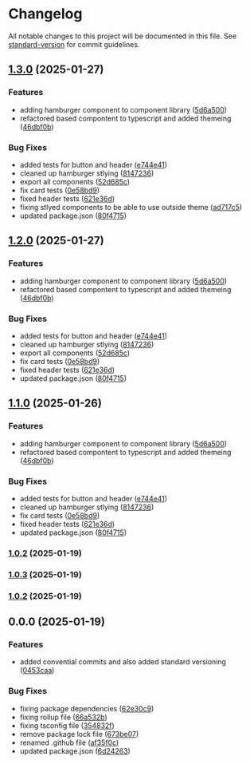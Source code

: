 # Changelog

All notable changes to this project will be documented in this file. See [standard-version](https://github.com/conventional-changelog/standard-version) for commit guidelines.

## [1.3.0](https://github.com/pdjenera/component-library/compare/v1.0.3...v1.3.0) (2025-01-27)


### Features

* adding hamburger component to component library ([5d6a500](https://github.com/pdjenera/component-library/commit/5d6a500e820fe1033efd7811092ad58d5394b0da))
* refactored based compontent to typescript and added themeing ([46dbf0b](https://github.com/pdjenera/component-library/commit/46dbf0bb29b0079a036d6550f15df7d04d1d58fc))


### Bug Fixes

* added tests for button and header ([e744e41](https://github.com/pdjenera/component-library/commit/e744e4185f24ac41ce15c09534cd0e47641ff711))
* cleaned up hamburger stlying ([8147236](https://github.com/pdjenera/component-library/commit/81472363caaa72c140d200888262314b466ff735))
* export all components ([52d685c](https://github.com/pdjenera/component-library/commit/52d685cf5491c037fc02903e22ebf93683f6a72e))
* fix card tests ([0e58bd9](https://github.com/pdjenera/component-library/commit/0e58bd96b0d3ebc4da69d40c7e717d265da5946d))
* fixed header tests ([621e36d](https://github.com/pdjenera/component-library/commit/621e36d55556b42caba1820f835bdd8d80a74905))
* fixing stlyed components to be able to use outside theme ([ad717c5](https://github.com/pdjenera/component-library/commit/ad717c5bf16cf45465e773a186c77621c00c58a3))
* updated package.json ([80f4715](https://github.com/pdjenera/component-library/commit/80f47158a11b1f4047f90dfe94526ac850cfa23f))

## [1.2.0](https://github.com/pdjenera/component-library/compare/v1.0.3...v1.2.0) (2025-01-27)


### Features

* adding hamburger component to component library ([5d6a500](https://github.com/pdjenera/component-library/commit/5d6a500e820fe1033efd7811092ad58d5394b0da))
* refactored based compontent to typescript and added themeing ([46dbf0b](https://github.com/pdjenera/component-library/commit/46dbf0bb29b0079a036d6550f15df7d04d1d58fc))


### Bug Fixes

* added tests for button and header ([e744e41](https://github.com/pdjenera/component-library/commit/e744e4185f24ac41ce15c09534cd0e47641ff711))
* cleaned up hamburger stlying ([8147236](https://github.com/pdjenera/component-library/commit/81472363caaa72c140d200888262314b466ff735))
* export all components ([52d685c](https://github.com/pdjenera/component-library/commit/52d685cf5491c037fc02903e22ebf93683f6a72e))
* fix card tests ([0e58bd9](https://github.com/pdjenera/component-library/commit/0e58bd96b0d3ebc4da69d40c7e717d265da5946d))
* fixed header tests ([621e36d](https://github.com/pdjenera/component-library/commit/621e36d55556b42caba1820f835bdd8d80a74905))
* updated package.json ([80f4715](https://github.com/pdjenera/component-library/commit/80f47158a11b1f4047f90dfe94526ac850cfa23f))

## [1.1.0](https://github.com/pdjenera/component-library/compare/v1.0.3...v1.1.0) (2025-01-26)


### Features

* adding hamburger component to component library ([5d6a500](https://github.com/pdjenera/component-library/commit/5d6a500e820fe1033efd7811092ad58d5394b0da))
* refactored based compontent to typescript and added themeing ([46dbf0b](https://github.com/pdjenera/component-library/commit/46dbf0bb29b0079a036d6550f15df7d04d1d58fc))


### Bug Fixes

* added tests for button and header ([e744e41](https://github.com/pdjenera/component-library/commit/e744e4185f24ac41ce15c09534cd0e47641ff711))
* cleaned up hamburger stlying ([8147236](https://github.com/pdjenera/component-library/commit/81472363caaa72c140d200888262314b466ff735))
* fix card tests ([0e58bd9](https://github.com/pdjenera/component-library/commit/0e58bd96b0d3ebc4da69d40c7e717d265da5946d))
* fixed header tests ([621e36d](https://github.com/pdjenera/component-library/commit/621e36d55556b42caba1820f835bdd8d80a74905))
* updated package.json ([80f4715](https://github.com/pdjenera/component-library/commit/80f47158a11b1f4047f90dfe94526ac850cfa23f))

### [1.0.2](https://github.com/pdjenera/component-library/compare/v1.0.3...v1.0.2) (2025-01-19)

### [1.0.3](https://github.com/pdjenera/component-library/compare/v1.0.2...v1.0.3) (2025-01-19)

### [1.0.2](https://github.com/pdjenera/component-library/compare/v0.0.0...v1.0.2) (2025-01-19)

## 0.0.0 (2025-01-19)


### Features

* added convential commits and also added standard versioning ([0453caa](https://github.com/pdjenera/component-library/commit/0453caa923dbda6274803a95b4c9ead03bcf461f))


### Bug Fixes

* fixing package dependencies ([62e30c9](https://github.com/pdjenera/component-library/commit/62e30c9f97606d1a06e5feacb41622507450929b))
* fixing rollup file ([66a532b](https://github.com/pdjenera/component-library/commit/66a532b28c410f47ed361acbd863c0f1e1d46c21))
* fixing tsconfig file ([354832f](https://github.com/pdjenera/component-library/commit/354832feb676223d1cdd37ffb3bf4118d97d9794))
* remove package lock file ([673be07](https://github.com/pdjenera/component-library/commit/673be0738f1644260b6fd6e80d5e5902f54e71da))
* renamed .github file ([af35f0c](https://github.com/pdjenera/component-library/commit/af35f0c395f46f0a37670224170669e3ba06dc8c))
* updated package.json ([6d24263](https://github.com/pdjenera/component-library/commit/6d2426322732a208e13e9f99062e8d9f89104b8e))
